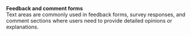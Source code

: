 **Feedback and comment forms**  
Text areas are commonly used in feedback forms, survey responses, and comment sections where users need to provide detailed opinions or explanations.